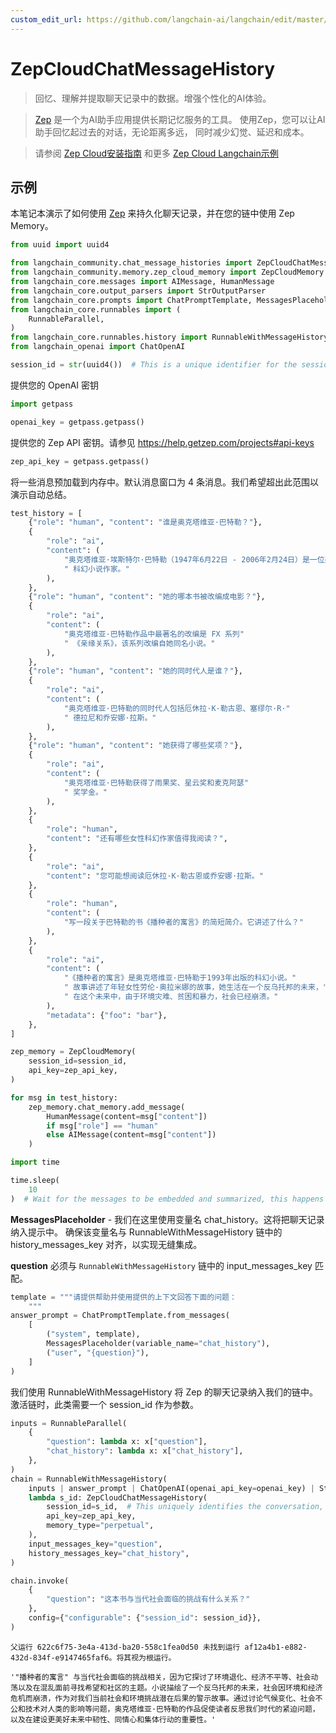 ```yaml
---
custom_edit_url: https://github.com/langchain-ai/langchain/edit/master/docs/docs/integrations/memory/zep_cloud_chat_message_history.ipynb
---
```


# ZepCloudChatMessageHistory
> 回忆、理解并提取聊天记录中的数据。增强个性化的AI体验。

>[Zep](https://www.getzep.com) 是一个为AI助手应用提供长期记忆服务的工具。
> 使用Zep，您可以让AI助手回忆起过去的对话，无论距离多远，
> 同时减少幻觉、延迟和成本。

> 请参阅 [Zep Cloud安装指南](https://help.getzep.com/sdks) 和更多 [Zep Cloud Langchain示例](https://github.com/getzep/zep-python/tree/main/examples)

## 示例

本笔记本演示了如何使用 [Zep](https://www.getzep.com/) 来持久化聊天记录，并在您的链中使用 Zep Memory。



```python
from uuid import uuid4

from langchain_community.chat_message_histories import ZepCloudChatMessageHistory
from langchain_community.memory.zep_cloud_memory import ZepCloudMemory
from langchain_core.messages import AIMessage, HumanMessage
from langchain_core.output_parsers import StrOutputParser
from langchain_core.prompts import ChatPromptTemplate, MessagesPlaceholder
from langchain_core.runnables import (
    RunnableParallel,
)
from langchain_core.runnables.history import RunnableWithMessageHistory
from langchain_openai import ChatOpenAI

session_id = str(uuid4())  # This is a unique identifier for the session
```

提供您的 OpenAI 密钥


```python
import getpass

openai_key = getpass.getpass()
```

提供您的 Zep API 密钥。请参见 https://help.getzep.com/projects#api-keys



```python
zep_api_key = getpass.getpass()
```

将一些消息预加载到内存中。默认消息窗口为 4 条消息。我们希望超出此范围以演示自动总结。


```python
test_history = [
    {"role": "human", "content": "谁是奥克塔维亚·巴特勒？"},
    {
        "role": "ai",
        "content": (
            "奥克塔维亚·埃斯特尔·巴特勒（1947年6月22日 - 2006年2月24日）是一位美国"
            " 科幻小说作家。"
        ),
    },
    {"role": "human", "content": "她的哪本书被改编成电影？"},
    {
        "role": "ai",
        "content": (
            "奥克塔维亚·巴特勒作品中最著名的改编是 FX 系列"
            " 《亲缘关系》，该系列改编自她同名小说。"
        ),
    },
    {"role": "human", "content": "她的同时代人是谁？"},
    {
        "role": "ai",
        "content": (
            "奥克塔维亚·巴特勒的同时代人包括厄休拉·K·勒古恩、塞缪尔·R·"
            " 德拉尼和乔安娜·拉斯。"
        ),
    },
    {"role": "human", "content": "她获得了哪些奖项？"},
    {
        "role": "ai",
        "content": (
            "奥克塔维亚·巴特勒获得了雨果奖、星云奖和麦克阿瑟"
            " 奖学金。"
        ),
    },
    {
        "role": "human",
        "content": "还有哪些女性科幻作家值得我阅读？",
    },
    {
        "role": "ai",
        "content": "您可能想阅读厄休拉·K·勒古恩或乔安娜·拉斯。"
    },
    {
        "role": "human",
        "content": (
            "写一段关于巴特勒的书《播种者的寓言》的简短简介。它讲述了什么？"
        ),
    },
    {
        "role": "ai",
        "content": (
            "《播种者的寓言》是奥克塔维亚·巴特勒于1993年出版的科幻小说。"
            " 故事讲述了年轻女性劳伦·奥拉米娜的故事，她生活在一个反乌托邦的未来，"
            " 在这个未来中，由于环境灾难、贫困和暴力，社会已经崩溃。"
        ),
        "metadata": {"foo": "bar"},
    },
]

zep_memory = ZepCloudMemory(
    session_id=session_id,
    api_key=zep_api_key,
)

for msg in test_history:
    zep_memory.chat_memory.add_message(
        HumanMessage(content=msg["content"])
        if msg["role"] == "human"
        else AIMessage(content=msg["content"])
    )

import time

time.sleep(
    10
)  # Wait for the messages to be embedded and summarized, this happens asynchronously.
```

**MessagesPlaceholder** - 我们在这里使用变量名 chat_history。这将把聊天记录纳入提示中。
确保该变量名与 RunnableWithMessageHistory 链中的 history_messages_key 对齐，以实现无缝集成。

**question** 必须与 `RunnableWithMessageHistory` 链中的 input_messages_key 匹配。


```python
template = """请提供帮助并使用提供的上下文回答下面的问题：
    """
answer_prompt = ChatPromptTemplate.from_messages(
    [
        ("system", template),
        MessagesPlaceholder(variable_name="chat_history"),
        ("user", "{question}"),
    ]
)
```

我们使用 RunnableWithMessageHistory 将 Zep 的聊天记录纳入我们的链中。激活链时，此类需要一个 session_id 作为参数。


```python
inputs = RunnableParallel(
    {
        "question": lambda x: x["question"],
        "chat_history": lambda x: x["chat_history"],
    },
)
chain = RunnableWithMessageHistory(
    inputs | answer_prompt | ChatOpenAI(openai_api_key=openai_key) | StrOutputParser(),
    lambda s_id: ZepCloudChatMessageHistory(
        session_id=s_id,  # This uniquely identifies the conversation, note that we are getting session id as chain configurable field
        api_key=zep_api_key,
        memory_type="perpetual",
    ),
    input_messages_key="question",
    history_messages_key="chat_history",
)
```


```python
chain.invoke(
    {
        "question": "这本书与当代社会面临的挑战有什么关系？"
    },
    config={"configurable": {"session_id": session_id}},
)
```
```output
父运行 622c6f75-3e4a-413d-ba20-558c1fea0d50 未找到运行 af12a4b1-e882-432d-834f-e9147465faf6。将其视为根运行。
```


```output
'"播种者的寓言" 与当代社会面临的挑战相关，因为它探讨了环境退化、经济不平等、社会动荡以及在混乱面前寻找希望和社区的主题。小说描绘了一个反乌托邦的未来，社会因环境和经济危机而崩溃，作为对我们当前社会和环境挑战潜在后果的警示故事。通过讨论气候变化、社会不公和技术对人类的影响等问题，奥克塔维亚·巴特勒的作品促使读者反思我们时代的紧迫问题，以及在建设更美好未来中韧性、同情心和集体行动的重要性。'
```